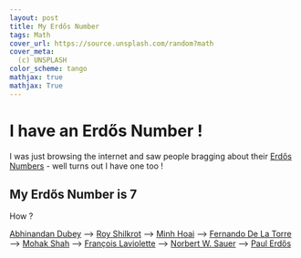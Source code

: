 ```yaml
---
layout: post
title: My Erdős Number
tags: Math
cover_url: https://source.unsplash.com/random?math
cover_meta: 
  (c) UNSPLASH
color_scheme: tango
mathjax: true
mathjax: True
---
```

<style TYPE="text/css">
code.has-jax {font: inherit; font-size: 100%; background: inherit; border: inherit;}
</style>


<style>
blockquote.yellownote {
    border-left: 12px solid #dc0;
    background-color: #ffa;
    padding: 12px 12px 12px 0;
    margin-left: -48px;
    padding-left: 48px;
}
blockquote.sidenote {
    border-left: 12px solid #dc0;
    background-color: #ffa;
    padding: 12px 12px 12px 0;
    margin-left: -48px;
    padding-left: 48px;
}
</style>
<script type="text/x-mathjax-config">
MathJax.Hub.Config({
    tex2jax: {
        inlineMath: [['$','$']],
        skipTags: ['script', 'noscript', 'style', 'textarea', 'pre'] // removed 'code' entry
    }
});
MathJax.Hub.Queue(function() {
    var all = MathJax.Hub.getAllJax(), i;
    for(i = 0; i < all.length; i += 1) {
        all[i].SourceElement().parentNode.className += ' has-jax';
    }
});
</script>
<script type="text/javascript" src="https://cdnjs.cloudflare.com/ajax/libs/mathjax/2.7.4/MathJax.js?config=TeX-AMS_HTML-full"></script>

# I have an Erdős Number !

I was just browsing the internet and saw people bragging about their <a href="https://en.wikipedia.org/wiki/Erd%C5%91s_number" target="_blank">Erdős Numbers</a> - well turns out I have one too !

## My Erdős Number is 7

How ?

<a href="https://scholar.google.com/citations?hl=en&user=IO3cGAIAAAAJ" target="_blank">Abhinandan Dubey</a> --> <a href="" target="_blank">Roy Shilkrot</a> --> <a href="https://scholar.google.com/citations?user=hRV0tY4AAAAJ&hl=en" target="_blank">Minh Hoai</a> --> <a href="https://scholar.google.com/citations?user=YB8_6gkAAAAJ&hl=en" target="_blank">Fernando De La Torre</a> --> <a href="https://link.springer.com/chapter/10.1007%2F978-3-642-23123-0_19" target="_blank">Mohak Shah</a> --> <a href="https://www.mathgenealogy.org/id.php?id=68034" target="_blank">François Laviolette</a> --> <a href="https://www.mathgenealogy.org/id.php?id=146746" target="_blank">Norbert W. Sauer</a> --> <a href="https://en.wikipedia.org/wiki/Paul_Erd%C5%91s" target="_blank">Paul Erdős</a>

<br/>
<br/>

